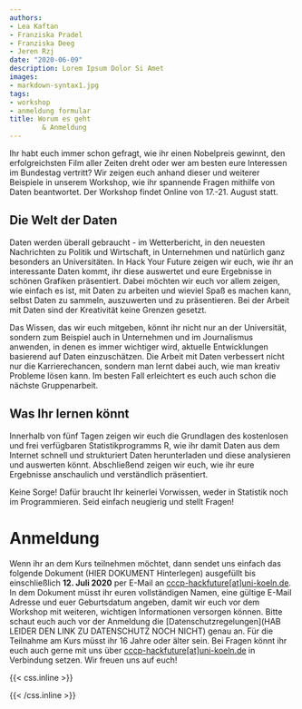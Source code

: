 ```yaml
---
authors:
- Lea Kaftan
- Franziska Pradel
- Franziska Deeg
- Jeren Rzj
date: "2020-06-09"
description: Lorem Ipsum Dolor Si Amet
images:
- markdown-syntax1.jpg
tags:
- workshop
- anmeldung formular
title: Worum es geht
        & Anmeldung
---
```




Ihr habt euch immer schon gefragt, wie ihr einen Nobelpreis gewinnt, den erfolgreichsten Film aller Zeiten dreht oder wer am besten eure Interessen im Bundestag vertritt? Wir zeigen euch anhand dieser und weiterer Beispiele in unserem Workshop, wie ihr spannende Fragen mithilfe von Daten beantwortet. Der Workshop findet Online von 17.-21. August statt. 
<!--more-->
## Die Welt der Daten

Daten werden überall gebraucht - im Wetterbericht, in den neuesten Nachrichten zu Politik und Wirtschaft, in Unternehmen und natürlich ganz besonders an Universitäten. In Hack Your Future zeigen wir euch, wie ihr an interessante Daten kommt, ihr diese auswertet und  eure Ergebnisse in schönen Grafiken präsentiert. Dabei möchten wir euch vor allem zeigen, wie einfach es ist, mit Daten zu arbeiten und wieviel Spaß es machen kann, selbst Daten zu sammeln, auszuwerten und zu präsentieren. Bei der Arbeit mit Daten sind der Kreativität keine Grenzen gesetzt. 

Das Wissen, das wir euch mitgeben, könnt ihr nicht nur an der Universität, sondern zum Beispiel auch in Unternehmen und im Journalismus anwenden, in denen es immer wichtiger wird, aktuelle Entwicklungen basierend auf Daten einzuschätzen. Die Arbeit mit Daten verbessert nicht nur die Karrierechancen, sondern man lernt dabei auch, wie man kreativ Probleme lösen kann. Im besten Fall erleichtert es euch auch schon die nächste Gruppenarbeit.

## Was Ihr lernen könnt

Innerhalb von fünf Tagen zeigen wir euch die Grundlagen des kostenlosen und frei verfügbaren Statistikprogramms R, wie ihr damit Daten aus dem Internet schnell und strukturiert Daten herunterladen und diese analysieren und auswerten könnt. Abschließend zeigen wir euch, wie ihr eure Ergebnisse anschaulich und verständlich präsentiert.

Keine Sorge! Dafür braucht Ihr keinerlei Vorwissen, weder in Statistik noch im Programmieren. Seid einfach neugierig und stellt Fragen! 

# Anmeldung

Wenn ihr an dem Kurs teilnehmen möchtet, dann sendet uns einfach das folgende Dokument (HIER DOKUMENT Hinterlegen) ausgefüllt bis einschließlich **12. Juli 2020** per E-Mail an [cccp-hackfuture[at]uni-koeln.de](cccp-hackfuture@uni-koeln.de). In dem Dokument müsst ihr euren vollständigen Namen, eine gültige E-Mail Adresse und euer Geburtsdatum angeben, damit wir euch vor dem Workshop mit weiteren, wichtigen Informationen versorgen können. Bitte schaut euch auch vor der Anmeldung die [Datenschutzregelungen](HAB LEIDER DEN LINK ZU DATENSCHUTZ NOCH NICHT) genau an. Für die Teilnahme am Kurs müsst ihr 16 Jahre oder älter sein. 
Bei Fragen könnt ihr euch auch gerne mit uns über [cccp-hackfuture[at]uni-koeln.de](cccp-hackfuture@uni-koeln.de) in Verbindung setzen.
Wir freuen uns auf euch!



{{< css.inline >}}
<style>
.canon { background: white; width: 100%; height: auto;}
</style>
{{< /css.inline >}}
